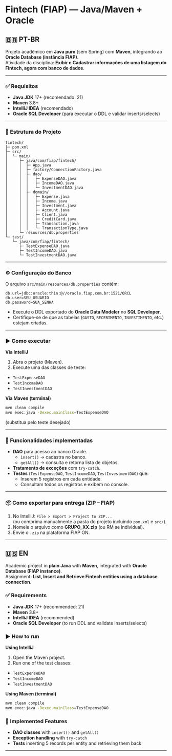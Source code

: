 # Fintech (FIAP) — Java/Maven + Oracle

## 🇧🇷 PT-BR

Projeto acadêmico em **Java puro** (sem Spring) com **Maven**, integrando ao **Oracle Database (instância FIAP)**.  
Atividade da disciplina: **Exibir e Cadastrar informações de uma listagem do Fintech, agora com banco de dados**.

---

### ✅ Requisitos
- **Java JDK** 17+ (recomendado: 21)
- **Maven** 3.8+
- **IntelliJ IDEA** (recomendado)
- **Oracle SQL Developer** (para executar o DDL e validar inserts/selects)

---

### 🧱 Estrutura do Projeto
```
fintech/
├─ pom.xml
├─ src/
│  └─ main/
│     ├─ java/com/fiap/fintech/
│     │  ├─ App.java
│     │  ├─ factory/ConnectionFactory.java
│     │  ├─ dao/
│     │  │   ├─ ExpenseDAO.java
│     │  │   ├─ IncomeDAO.java
│     │  │   └─ InvestmentDAO.java
│     │  ├─ domain/
│     │  │   ├─ Expense.java
│     │  │   ├─ Income.java
│     │  │   ├─ Investment.java
│     │  │   ├─ Account.java
│     │  │   ├─ Client.java
│     │  │   ├─ CreditCard.java
│     │  │   ├─ Transaction.java
│     │  │   └─ TransactionType.java
│     └─ resources/db.properties
└─ test/
   └─ java/com/fiap/fintech/
      ├─ TestExpenseDAO.java
      ├─ TestIncomeDAO.java
      └─ TestInvestmentDAO.java
```

---

### ⚙️ Configuração do Banco
O arquivo `src/main/resources/db.properties` contém:
```
db.url=jdbc:oracle:thin:@//oracle.fiap.com.br:1521/ORCL
db.user=SEU_USUARIO
db.password=SUA_SENHA
```

- Execute o DDL exportado do **Oracle Data Modeler** no **SQL Developer**.
- Certifique-se de que as tabelas (`GASTO`, `RECEBIMENTO`, `INVESTIMENTO`, etc.) estejam criadas.

---

### ▶️ Como executar
**Via IntelliJ**
1. Abra o projeto (Maven).
2. Execute uma das classes de teste:
  - `TestExpenseDAO`
  - `TestIncomeDAO`
  - `TestInvestmentDAO`

**Via Maven (terminal)**
```bash
mvn clean compile
mvn exec:java -Dexec.mainClass=TestExpenseDAO
```
(substitua pelo teste desejado)

---

### 🧩 Funcionalidades implementadas
- **DAO** para acesso ao banco Oracle.
  - `insert()` → cadastra no banco.
  - `getAll()` → consulta e retorna lista de objetos.
- **Tratamento de exceções** com `try-catch`.
- **Testes** (`TestExpenseDAO`, `TestIncomeDAO`, `TestInvestmentDAO`) que:
  - Inserem 5 registros em cada entidade.
  - Consultam todos os registros e exibem no console.

---

### 📦 Como exportar para entrega (ZIP – FIAP)
1. No IntelliJ: `File > Export > Project to ZIP...`  
   (ou comprima manualmente a pasta do projeto incluindo `pom.xml` e `src/`).
2. Nomeie o arquivo como **GRUPO_XX.zip** (ou RM se individual).
3. Envie o `.zip` na plataforma FIAP ON.

---

## 🇺🇸 EN

Academic project in **plain Java** with **Maven**, integrated with **Oracle Database (FIAP instance)**.  
Assignment: **List, Insert and Retrieve Fintech entities using a database connection**.

### ✅ Requirements
- **Java JDK** 17+ (recommended: 21)
- **Maven** 3.8+
- **IntelliJ IDEA** (recommended)
- **Oracle SQL Developer** (to run DDL and validate inserts/selects)

### ▶️ How to run
**Using IntelliJ**
1. Open the Maven project.
2. Run one of the test classes:
  - `TestExpenseDAO`
  - `TestIncomeDAO`
  - `TestInvestmentDAO`

**Using Maven (terminal)**
```bash
mvn clean compile
mvn exec:java -Dexec.mainClass=TestExpenseDAO
```

### 🧩 Implemented Features
- **DAO classes** with `insert()` and `getAll()`
- **Exception handling** with `try-catch`
- **Tests** inserting 5 records per entity and retrieving them back

---
